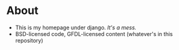 About
=====
* This is my homepage under django. _It's a mess._
* BSD-licensed code, GFDL-licensed content (whatever's in this repository)
